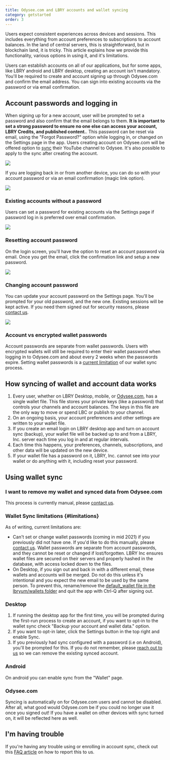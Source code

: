 ```yaml
---
title: Odysee.com and LBRY accounts and wallet syncing
category: getstarted
order: 3
---
```


Users expect consistent experiences across devices and sessions. This includes everything from account preferences to subscriptions to account balances. In the land of central servers, this is straightforward, but in blockchain land, it is tricky. This article explains how we provide this functionality, various options in using it, and it's limitations.

Users can establish accounts on all of our applications, but for some apps, like LBRY android and LBRY desktop, creating an account isn't mandatory. You'll be required to create and account signing up through Odysee.com and confirm the email address. You can sign into existing accounts via the password or via email confirmation. 

## Account passwords and logging in

When signing up for a new account, user will be prompted to set a password and also confirm that the email belongs to them. **It is important to set a strong password to ensure no one else can access your account, LBRY Credits, and published content.**. This password can be reset via email, using the "Forgot Password?" option while logging in, or changed on the Settings page in the app.
Users creating account on Odysee.com will be offered option to [sync](/faq/youtube) their YouTube channel to Odysee. It's also possible to apply to the sync after creating the account. 

![](https://spee.ch/2/b23ed850c8de1a54.png)

If you are logging back in or from another device, you can do so with your account password or via an email confirmation (magic link option). 

![](https://spee.ch/9/944f70da8357d672.png)

### Existing accounts without a password
Users can set a password for existing accounts via the Settings page if password log in is preferred over email confirmation. 

![](https://spee.ch/6/passwords-add.png)

### Resetting account password

On the login screen, you'll have the option to reset an account password via email. Once you get the email, click the confirmation link and setup a new password.

![](https://spee.ch/1/ac248a1824fbe30b.png)

### Changing account password

You can update your account password on the Settings page. You'll be prompted for your old password, and the new one. Existing sessions will be kept active. If you need them signed out for security reasons, please [contact us](/faq/support).

![](https://spee.ch/7/3378478fa7bb3b36.png)

### Account vs encrypted wallet passwords
Account passwords are separate from wallet passwords. Users with encrypted wallets will still be required to enter their wallet password when logging in to Odysee.com and about every 2 weeks when the passwords expire. Setting wallet passwords is a [current limitation](#limitations) of our wallet sync process. 

## How syncing of wallet and account data works

1. Every user, whether on LBRY Desktop, mobile, or [Odysee.com](https://odysee.com), has a single wallet file. This file stores your private keys (like a password) that controls your channels and account balances. The keys in this file are the only way to move or spend LBC or publish to your channel.
1. On an ongoing basis, your account preferences and other settings are written to your wallet file.
1. If you create an email login on LBRY desktop app and turn on account sync (backup), your wallet file will be backed up to and from a LBRY, Inc. server each time you log in and at regular intervals.
1. Each time this happens, your preferences, channels, subscriptions, and other data will be updated on the new device.
1. If your wallet file has a password on it, LBRY, Inc. cannot see into your wallet or do anything with it, including reset your password.

## Using wallet sync

### I want to remove my wallet and synced data from Odysee.com

This process is currently manual, please [contact us](/faq/support).

### Wallet Sync limitations {#limitations}

As of writing, current limitations are:

- Can't set or change wallet passwords (coming in mid 2021) if you previously did not have one. If you'd like to do this manually, please [contact us](/faq/support). Wallet passwords are separate from account passwords, and they cannot be reset or changed if lost/forgotten. LBRY Inc ensures wallet files are secured on their servers and properly hashed in the database, with access locked down to the files. 
- On Desktop, if you sign out and back in with a different email, these wallets and accounts will be merged. Do not do this unless it's intentional and you expect the new email to be used by the same person. To prevent this, rename/remove the [default_wallet file in the lbryum/wallets folder](/faq/lbry-directories) and quit the app with Ctrl-Q after signing out.

### Desktop

1. If running the desktop app for the first time, you will be prompted during the first-run process to create an account, if you want to opt-in to the wallet sync check "Backup your account and wallet data." option.
1. If you want to opt-in later, click the Settings button in the top right and enable Sync.
1. If you previously had sync configured with a password (i.e on Android), you'll be prompted for this. If you do not remember, please [reach out to us](mailto:hello@lbry.com) so we can remove the existing synced account.

### Android

On android you can enable sync from the "Wallet" page.

### Odysee.com

Syncing is automatically on for Odysee.com users and cannot be disabled. After all, what good would Odysee.com be if you could no longer use it once you signed out! If you have a wallet on other devices with sync turned on, it will be reflected here as well.

## I'm having trouble

If you're having any trouble using or enrolling in account sync, check out this [FAQ article](/faq/how-to-report-bugs) on how to report this to us.
